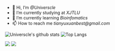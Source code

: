 - 👋 Hi, I’m _@Universcle_
- 🔭 I’m currently studying at _XJTLU_
- 🌱 I’m currently learning _Bioinfomatics_
- 📫 How to reach me _tianyuxuanbest@gmail.com_

![Universcle's github stats](https://github-readme-stats.vercel.app/api?username=Universcle&show_icons=true&count_private=true&line_height=40)
![Top Langs](https://github-readme-stats.vercel.app/api/top-langs/?username=Universcle&hide=html)

![](https://visitor-badge.glitch.me/badge?page_id=Universcle.readme)
![](http://antzuhl.cn:4000/get/@Universcle.readme)

<!---
Universcle/Universcle is a ✨ special ✨ repository because its `README.md` (this file) appears on your GitHub profile.
You can click the Preview link to take a look at your changes.
--->
